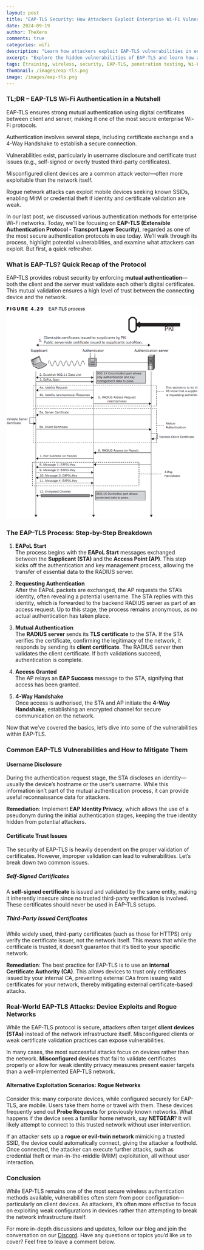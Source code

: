 ```yaml
---
layout: post
title: "EAP-TLS Security: How Attackers Exploit Enterprise Wi-Fi Vulnerabilities"
date: 2024-09-19
author: TheXero
comments: true
categories: wifi
description: "Learn how attackers exploit EAP-TLS vulnerabilities in enterprise Wi-Fi networks and how to secure your devices with best practices and real-world examples."
excerpt: "Explore the hidden vulnerabilities of EAP-TLS and learn how attackers break into even the most secure TLS deployments. A must-read for network security professionals."
tags: [training, wireless, security, EAP-TLS, penetration testing, Wi-Fi]
thumbnail: /images/eap-tls.png 
image: /images/eap-tls.png
---
```


### TL;DR – EAP-TLS Wi-Fi Authentication in a Nutshell

EAP-TLS ensures strong mutual authentication using digital certificates between client and server, making it one of the most secure enterprise Wi-Fi protocols.

Authentication involves several steps, including certificate exchange and a 4-Way Handshake to establish a secure connection.

Vulnerabilities exist, particularly in username disclosure and certificate trust issues (e.g., self-signed or overly trusted third-party certificates).

Misconfigured client devices are a common attack vector—often more exploitable than the network itself.

Rogue network attacks can exploit mobile devices seeking known SSIDs, enabling MitM or credential theft if identity and certificate validation are weak.


In our last post, we discussed various authentication methods for enterprise Wi-Fi networks. Today, we’ll be focusing on **EAP-TLS (Extensible Authentication Protocol - Transport Layer Security)**, regarded as one of the most secure authentication protocols in use today. We’ll walk through its process, highlight potential vulnerabilities, and examine what attackers can exploit. But first, a quick refresher.

### What is EAP-TLS? Quick Recap of the Protocol

EAP-TLS provides robust security by enforcing **mutual authentication**—both the client and the server must validate each other’s digital certificates. This mutual validation ensures a high level of trust between the connecting device and the network.

![The EAP-TLS Process](/images/eap-tls.png)

### The EAP-TLS Process: Step-by-Step Breakdown

1. **EAPoL Start**  
    The process begins with the **EAPoL Start** messages exchanged between the **Supplicant (STA)** and the **Access Point (AP)**. This step kicks off the authentication and key management process, allowing the transfer of essential data to the RADIUS server.
    
2. **Requesting Authentication**  
    After the EAPoL packets are exchanged, the AP requests the STA’s identity, often revealing a potential username. The STA replies with this identity, which is forwarded to the backend RADIUS server as part of an access request. Up to this stage, the process remains anonymous, as no actual authentication has taken place.
    
3. **Mutual Authentication**  
    The **RADIUS server** sends its **TLS certificate** to the STA. If the STA verifies the certificate, confirming the legitimacy of the network, it responds by sending its **client certificate**. The RADIUS server then validates the client certificate. If both validations succeed, authentication is complete.
    
4. **Access Granted**  
    The AP relays an **EAP Success** message to the STA, signifying that access has been granted.
    
5. **4-Way Handshake**  
    Once access is authorised, the STA and AP initiate the **4-Way Handshake**, establishing an encrypted channel for secure communication on the network.

Now that we’ve covered the basics, let’s dive into some of the vulnerabilities within EAP-TLS.

### Common EAP-TLS Vulnerabilities and How to Mitigate Them

#### **Username Disclosure**

During the authentication request stage, the STA discloses an identity—usually the device’s hostname or the user’s username. While this information isn’t part of the mutual authentication process, it can provide useful reconnaissance data for attackers.

**Remediation**: Implement **EAP Identity Privacy**, which allows the use of a pseudonym during the initial authentication stages, keeping the true identity hidden from potential attackers.

#### **Certificate Trust Issues**

The security of EAP-TLS is heavily dependent on the proper validation of certificates. However, improper validation can lead to vulnerabilities. Let’s break down two common issues.

##### **Self-Signed Certificates**

A **self-signed certificate** is issued and validated by the same entity, making it inherently insecure since no trusted third-party verification is involved. These certificates should never be used in EAP-TLS setups.

##### **Third-Party Issued Certificates**

While widely used, third-party certificates (such as those for HTTPS) only verify the certificate issuer, not the network itself. This means that while the certificate is trusted, it doesn’t guarantee that it’s tied to your specific network.

**Remediation**: The best practice for EAP-TLS is to use an **internal Certificate Authority (CA)**. This allows devices to trust only certificates issued by your internal CA, preventing external CAs from issuing valid certificates for your network, thereby mitigating external certificate-based attacks.

### Real-World EAP-TLS Attacks: Device Exploits and Rogue Networks

While the EAP-TLS protocol is secure, attackers often target **client devices (STAs)** instead of the network infrastructure itself. Misconfigured clients or weak certificate validation practices can expose vulnerabilities.

In many cases, the most successful attacks focus on devices rather than the network. **Misconfigured devices** that fail to validate certificates properly or allow for weak identity privacy measures present easier targets than a well-implemented EAP-TLS network.

#### Alternative Exploitation Scenarios: Rogue Networks

Consider this: many corporate devices, while configured securely for EAP-TLS, are mobile. Users take them home or travel with them. These devices frequently send out **Probe Requests** for previously known networks. What happens if the device sees a familiar home network, say **NETGEAR**? It will likely attempt to connect to this trusted network without user intervention.

If an attacker sets up a **rogue or evil-twin network** mimicking a trusted SSID, the device could automatically connect, giving the attacker a foothold. Once connected, the attacker can execute further attacks, such as credential theft or man-in-the-middle (MitM) exploitation, all without user interaction.

### Conclusion

While EAP-TLS remains one of the most secure wireless authentication methods available, vulnerabilities often stem from poor configuration—particularly on client devices. As attackers, it’s often more effective to focus on exploiting weak configurations in devices rather than attempting to break the network infrastructure itself.

For more in-depth discussions and updates, follow our blog and join the conversation on our [Discord](https://discord.gg/YEfgvuqyDn). Have any questions or topics you’d like us to cover? Feel free to leave a comment below.
